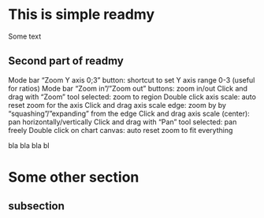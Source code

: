 # This is simple readmy

Some text 

## Second part of readmy

Mode bar “Zoom Y axis 0;3” button: shortcut to set Y axis range 0-3 (useful for ratios)
Mode bar “Zoom in”/”Zoom out” buttons: zoom in/out
Click and drag with “Zoom” tool selected: zoom to region
Double click axis scale: auto reset zoom for the axis
Click and drag axis scale edge: zoom by by “squashing”/”expanding” from the edge
Click and drag axis scale (center): pan horizontally/vertically
Click and drag with “Pan” tool selected: pan freely
Double click on chart canvas: auto reset zoom to fit everything

bla bla bla bl


# Some other section

## subsection
